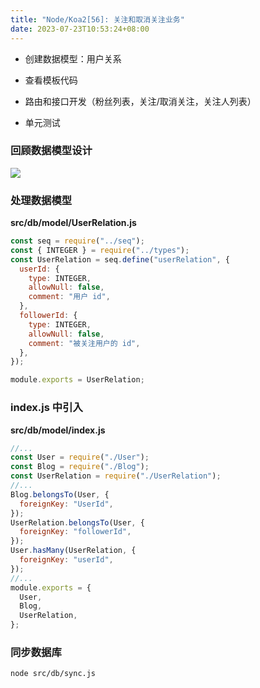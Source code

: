 ```yaml
---
title: "Node/Koa2[56]: 关注和取消关注业务"
date: 2023-07-23T10:53:24+08:00
---
```


- 创建数据模型：用户关系

- 查看模板代码

- 路由和接口开发（粉丝列表，关注/取消关注，关注人列表）

- 单元测试

### 回顾数据模型设计

<img src="/imgs/30/38.png" />

### 处理数据模型

**src/db/model/UserRelation.js**

```js
const seq = require("../seq");
const { INTEGER } = require("../types");
const UserRelation = seq.define("userRelation", {
  userId: {
    type: INTEGER,
    allowNull: false,
    comment: "用户 id",
  },
  followerId: {
    type: INTEGER,
    allowNull: false,
    comment: "被关注用户的 id",
  },
});

module.exports = UserRelation;
```

### index.js 中引入

**src/db/model/index.js**

```js
//...
const User = require("./User");
const Blog = require("./Blog");
const UserRelation = require("./UserRelation");
//...
Blog.belongsTo(User, {
  foreignKey: "UserId",
});
UserRelation.belongsTo(User, {
  foreignKey: "followerId",
});
User.hasMany(UserRelation, {
  foreignKey: "userId",
});
//...
module.exports = {
  User,
  Blog,
  UserRelation,
};
```

### 同步数据库

```sh
node src/db/sync.js
```
